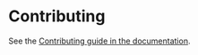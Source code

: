 # Contributing

See the [Contributing guide in the documentation](https://dlrsp.github.io/django-hashtag/community/contributing/).

